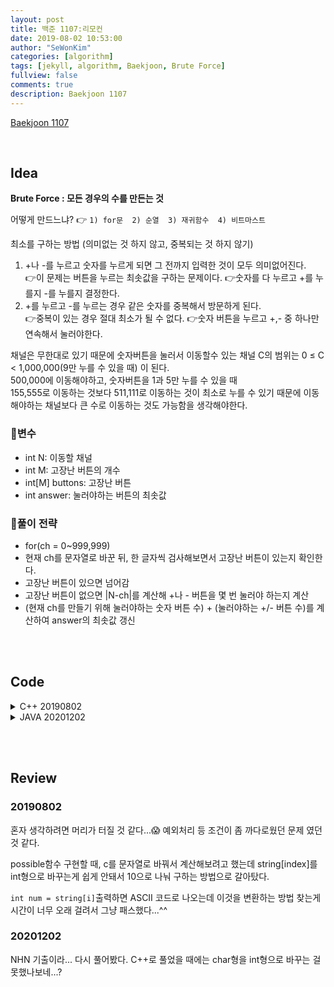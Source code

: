 ```yaml
---
layout: post
title: 백준 1107:리모컨
date: 2019-08-02 10:53:00
author: "SeWonKim"
categories: [algorithm]
tags: [jekyll, algorithm, Baekjoon, Brute Force]
fullview: false
comments: true
description: Baekjoon 1107
---
```


[Baekjoon 1107](https://www.acmicpc.net/problem/1107)         

&nbsp;  

## Idea

**Brute Force : 모든 경우의 수를 만든는 것**

어떻게 만드느냐? 👉 `1) for문  2) 순열  3) 재귀함수  4) 비트마스트`


최소를 구하는 방법 (의미없는 것 하지 않고, 중복되는 것 하지 않기)
1. +나 -를 누르고 숫자를 누르게 되면 그 전까지 입력한 것이 모두 의미없어진다.      
   👉이 문제는 버튼을 누르는 최솟값을 구하는 문제이다. 
   👉숫자를 다 누르고 +를 누를지 -를 누를지 결정한다.
2. +를 누르고 -를 누르는 경우 같은 숫자를 중복해서 방문하게 된다.     
   👉중복이 있는 경우 절대 최소가 될 수 없다.
   👉숫자 버튼을 누르고 +,- 중 하나만 연속해서 눌러야한다.

채널은 무한대로 있기 때문에 숫자버튼을 눌러서 이동할수 있는 채널 C의 범위는 0 ≤ C < 1,000,000(9만 누를 수 있을 때) 이 된다.    
500,000에 이동해야하고, 숫자버튼을 1과 5만 누를 수 있을 때       
155,555로 이동하는 것보다 511,111로 이동하는 것이 최소로 누를 수 있기 때문에 이동해야하는 채널보다 큰 수로 이동하는 것도 가능함을 생각해야한다.    


### 🥚변수

- int N: 이동할 채널
- int M: 고장난 버튼의 개수
- int[M] buttons: 고장난 버튼
- int answer: 눌러야하는 버튼의 최솟값

### 🍳풀이 전략

- for(ch = 0~999,999)
- 현재 ch를 문자열로 바꾼 뒤, 한 글자씩 검사해보면서 고장난 버튼이 있는지 확인한다.
- 고장난 버튼이 있으면 넘어감
- 고장난 버튼이 없으면 |N-ch|를 계산해 +나 - 버튼을 몇 번 눌러야 하는지 계산
- (현재 ch를 만들기 위해 눌러야하는 숫자 버튼 수) + (눌러야하는 +/- 버튼 수)를 계산하여 answer의 최솟값 갱신


&nbsp;  
&nbsp;


## Code

<details>
<summary>C++ 20190802</summary>
<div markdown="1">

```cpp
#include <iostream>
using namespace std;

bool broken[10];

int possible(int c){

	if(c == 0){
		//이동하려는 채널이 0인데 0버튼이 고장났을 때
		if (broken[0]) return 0;
		//이동하려는 채널이 0인데 0버튼이 정상일 때
		else return 1;
	}

	int len = 0;
	while(c > 0) {
		if (!broken[c%10]) {
			len++;
			c /= 10;
		}
		else return 0;
	}

	return len;
}

int main() {
	
	int n, m;
	cin >> n >> m;

	for (int i = 0; i < m; i++) {
		int b;
		cin >> b;
		broken[b] = true;
	}

	//예외처리
	int ans = abs(n-100);

	//0부터 1,000,000까지 눌러보기
	for (int i = 0; i <= 1000000; i++) {
		int c = i;
		int len = possible(c);

		//+, - 버튼 누르는 횟수 계산
		if (len > 0) {
			int press = abs(c - n);
			
			//최솟값 구하기
			if (ans > len + press) {
				ans = len + press;
			}

		}

	}

	cout << ans << "\n";
	
	return 0;
}
```

</div>
</details>

<details>
<summary>JAVA 20201202</summary>
<div markdown="1">

```java

import java.util.Scanner;

public class Main {

	public static void main(String[] args) {
		Scanner sc = new Scanner(System.in);
		int N = sc.nextInt();
		int M = sc.nextInt();
		boolean[] buttons = new boolean[10];
		for (int i = 0; i < M; i++) {
			int x = sc.nextInt();
			buttons[x] = true ;
		}
		
		int answer = Math.abs(N - 100);	// 현재 채널이 100 이므로
		
		if(N == 100)	answer = 0;
		else {
			for (int ch = 0; ch < 1000000; ch++) {
				int len = getLen(buttons, Integer.toString(ch));
				if(len > 0) {
					int num = Math.abs(N-ch) + len;
					answer = Math.min(answer, num);
				}
			}
		}
		System.out.println(answer);
		sc.close();
	}

	private static int getLen(boolean[] broken, String ch) {
		
		for (int i = 0; i < ch.length(); i++) {
			int num = ch.charAt(i) - '0';
			
			if(broken[num])	return 0;	// 버튼으로 누를 수 없음
		}
		
		return ch.length();
	}
	
}

```

</div>
</details>


&nbsp;  
&nbsp;

## Review

### 20190802

혼자 생각하려면 머리가 터질 것 같다...😱 예외처리 등 조건이 좀 까다로웠던 문제 였던 것 같다.     
  
possible함수 구현할 때, c를 문자열로 바꿔서 계산해보려고 했는데 string[index]를 int형으로 바꾸는게 쉽게 안돼서 10으로 나눠 구하는 방법으로 갈아탔다.     

`int num = string[i]`출력하면 ASCII 코드로 나오는데 이것을 변환하는 방법 찾는게 시간이 너무 오래 걸려서 그냥 패스했다...^^


### 20201202

NHN 기출이라... 다시 풀어봤다. C++로 풀었을 때에는 char형을 int형으로 바꾸는 걸 못했나보네...? 

&nbsp;  
&nbsp;
